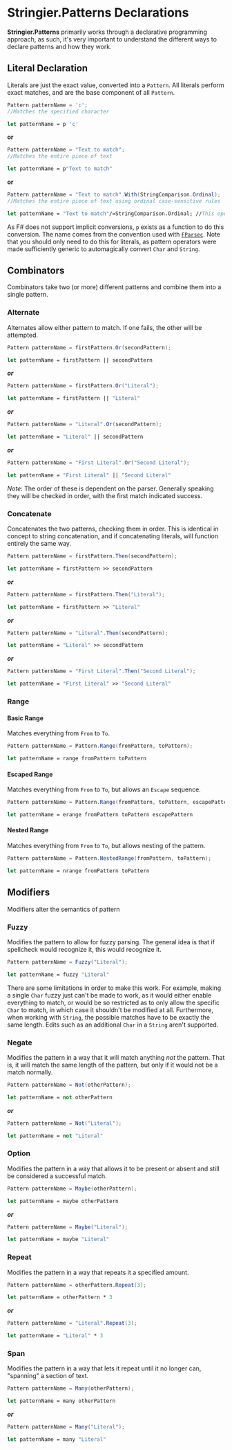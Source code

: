 # Stringier.Patterns Declarations

**Stringier.Patterns** primarily works through a declarative programming approach, as such, it's very important to understand the different ways to declare patterns and how they work.

## Literal Declaration

Literals are just the exact value, converted into a `Pattern`. All literals perform exact matches, and are the base component of all `Pattern`.

~~~~csharp
Pattern patternName = 'c';
//Matches the specified character
~~~~
~~~~fsharp
let patternName = p 'c'
~~~~
**or**
~~~~csharp
Pattern patternName = "Text to match";
//Matches the entire piece of text
~~~~
~~~~fsharp
let patternName = p"Text to match"
~~~~
**or**
~~~~csharp
Pattern patternName = "Text to match".With(StringComparison.Ordinal);
//Matches the entire piece of text using ordinal case-sensitive rules
~~~~
~~~~fsharp
let patternName = "Text to match"/=StringComparison.Ordinal; //This operator is weird looking. It was chosen just because of its precedence and nothing more
~~~~

As F# does not support implicit conversions, `p` exists as a function to do this conversion. The name comes from the convention used with [`FParsec`](http://www.quanttec.com/fparsec/). Note that you should only need to do this for literals, as pattern operators were made sufficiently generic to automagically convert `Char` and `String`.

## Combinators

Combinators take two (or more) different patterns and combine them into a single pattern.

### Alternate

Alternates allow either pattern to match. If one fails, the other will be attempted.

~~~~csharp
Pattern patternName = firstPattern.Or(secondPattern);
~~~~
~~~~fsharp
let patternName = firstPattern || secondPattern
~~~~
***or***
~~~~csharp
Pattern patternName = firstPattern.Or("Literal");
~~~~
~~~~fsharp
let patternName = firstPattern || "Literal"
~~~~
***or***
~~~~csharp
Pattern patternName = "Literal".Or(secondPattern);
~~~~
~~~~fsharp
let patternName = "Literal" || secondPattern
~~~~
***or***
~~~~csharp
Pattern patternName = "First Literal".Or("Second Literal");
~~~~
~~~~fsharp
let patternName = "First Literal" || "Second Literal"
~~~~

*Note*: The order of these is dependent on the parser. Generally speaking they will be checked in order, with the first match indicated success.

### Concatenate

Concatenates the two patterns, checking them in order. This is identical in concept to string concatenation, and if concatenating literals, will function entirely the same way.

~~~~csharp
Pattern patternName = firstPattern.Then(secondPattern);
~~~~
~~~~fsharp
let patternName = firstPattern >> secondPattern
~~~~
***or***
~~~~csharp
Pattern patternName = firstPattern.Then("Literal");
~~~~
~~~~fsharp
let patternName = firstPattern >> "Literal"
~~~~
***or***
~~~~csharp
Pattern patternName = "Literal".Then(secondPattern);
~~~~
~~~~fsharp
let patternName = "Literal" >> secondPattern
~~~~
***or***
~~~~csharp
Pattern patternName = "First Literal".Then("Second Literal");
~~~~
~~~~fsharp
let patternName = "First Literal" >> "Second Literal"
~~~~

### Range

#### Basic Range

Matches everything from `From` to `To`.

~~~~csharp
Pattern patternName = Pattern.Range(fromPattern, toPattern);
~~~~
~~~~fsharp
let patternName = range fromPattern toPattern
~~~~

#### Escaped Range

Matches everything from `From` to `To`, but allows an `Escape` sequence.

~~~~csharp
Pattern patternName = Pattern.Range(fromPattern, toPattern, escapePattern);
~~~~
~~~~fsharp
let patternName = erange fromPattern toPattern escapePattern
~~~~

#### Nested Range

Matches everything from `From` to `To`, but allows nesting of the pattern.

~~~~csharp
Pattern patternName = Pattern.NestedRange(fromPattern, toPattern);
~~~~
~~~~fsharp
let patternName = nrange fromPattern toPattern
~~~~

## Modifiers

Modifiers alter the semantics of pattern

### Fuzzy

Modifies the pattern to allow for fuzzy parsing. The general idea is that if spellcheck would recognize it, this would recognize it.

~~~~csharp
Pattern patternName = Fuzzy("Literal");
~~~~
~~~~fsharp
let patternName = fuzzy "Literal"
~~~~

There are some limitations in order to make this work. For example, making a single `Char` fuzzy just can't be made to work, as it would either enable everything to match, or would be so restricted as to only allow the specific `Char` to match, in which case it shouldn't be modified at all. Furthermore, when working with `String`, the possible matches have to be exactly the same length. Edits such as an additional `Char` in a `String` aren't supported.

### Negate

Modifies the pattern in a way that it will match anything _not_ the pattern. That is, it will match the same length of the pattern, but only if it would not be a match normally.

~~~~csharp
Pattern patternName = Not(otherPattern);
~~~~
~~~~fsharp
let patternName = not otherPattern
~~~~
***or***
~~~~csharp
Pattern patternName = Not("Literal");
~~~~
~~~~fsharp
let patternName = not "Literal"
~~~~

### Option

Modifies the pattern in a way that allows it to be present or absent and still be considered a successful match.

~~~~csharp
Pattern patternName = Maybe(otherPattern);
~~~~
~~~~fsharp
let patternName = maybe otherPattern
~~~~
***or***
~~~~csharp
Pattern patternName = Maybe("Literal");
~~~~
~~~~fsharp
let patternName = maybe "Literal"
~~~~

### Repeat

Modifies the pattern in a way that repeats it a specified amount.

~~~~csharp
Pattern patternName = otherPattern.Repeat(3);
~~~~
~~~~fsharp
let patternName = otherPattern * 3
~~~~
***or***
~~~~csharp
Pattern patternName = "Literal".Repeat(3);
~~~~
~~~~fsharp
let patternName = "Literal" * 3
~~~~

### Span

Modifies the pattern in a way that lets it repeat until it no longer can, "spanning" a section of text.

~~~~csharp
Pattern patternName = Many(otherPattern);
~~~~
~~~~fsharp
let patternName = many otherPattern
~~~~
***or***
~~~~csharp
Pattern patternName = Many("Literal");
~~~~
~~~~fsharp
let patternName = many "Literal"
~~~~

